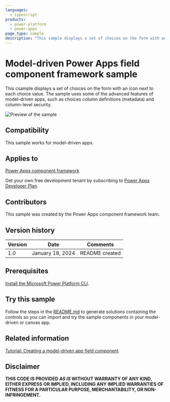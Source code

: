```yaml
---
languages:
  - typescript
products:
  - power-platform
  - power-apps
page_type: sample
description: "This sample displays a set of choices on the form with an icon next to each choice value in Microsoft Power Apps. The sample uses some of the advanced features of model-driven apps, such as choices column definitions (metadata) and column-level security."
---
```


# Model-driven Power Apps field component framework sample

This csample displays a set of choices on the form with an icon next to each choice value. The sample uses some of the advanced features of model-driven apps, such as choices column definitions (metadata) and column-level security.

![Preview of the sample](https://learn.microsoft.com/power-apps/developer/component-framework/media/field-component-result.gif)

## Compatibility

This sample works for model-driven apps.

## Applies to

[Power Apps component framework](https://learn.microsoft.com/power-apps/developer/component-framework/overview)

Get your own free development tenant by subscribing to [Power Apps Developer Plan](https://learn.microsoft.com/power-platform/developer/plan).

## Contributors

This sample was created by the Power Apps component framework team.

## Version history

| Version | Date             | Comments       |
| ------- | ---------------- | -------------- |
| 1.0     | January 18, 2024 | README created |

## Prerequisites

[Install the Microsoft Power Platform CLI](https://learn.microsoft.com/power-platform/developer/cli/introduction).

## Try this sample

Follow the steps in the [README.md](../README.md) to generate solutions containing the controls so you can import and try the sample components in your model-driven or canvas app.

## Related information

[Tutorial: Creating a model-driven app field component](https://learn.microsoft.com/power-apps/developer/component-framework/tutorial-create-model-driven-field-component)

## Disclaimer

**THIS CODE IS PROVIDED _AS IS_ WITHOUT WARRANTY OF ANY KIND, EITHER EXPRESS OR IMPLIED, INCLUDING ANY IMPLIED WARRANTIES OF FITNESS FOR A PARTICULAR PURPOSE, MERCHANTABILITY, OR NON-INFRINGEMENT.**
